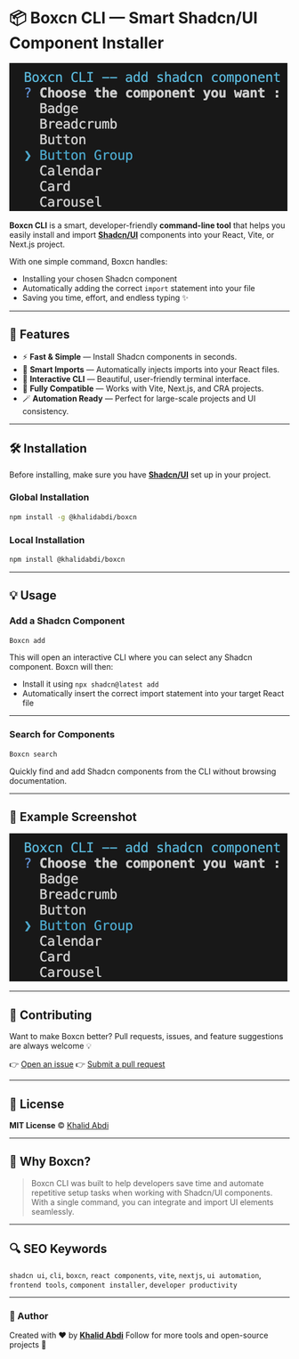 



# 📦 Boxcn CLI — Smart Shadcn/UI Component Installer

![Boxcn CLI Example](https://github.com/Khalidabdi1/Boxcn/blob/main/photo/example.png)

**Boxcn CLI** is a smart, developer-friendly **command-line tool** that helps you easily install and import [**Shadcn/UI**](https://ui.shadcn.com) components into your React, Vite, or Next.js project.

With one simple command, Boxcn handles:
- Installing your chosen Shadcn component  
- Automatically adding the correct `import` statement into your file  
- Saving you time, effort, and endless typing ✨

---

## 🚀 Features

- ⚡ **Fast & Simple** — Install Shadcn components in seconds.  
- 🧩 **Smart Imports** — Automatically injects imports into your React files.  
- 🎨 **Interactive CLI** — Beautiful, user-friendly terminal interface.  
- 🔧 **Fully Compatible** — Works with Vite, Next.js, and CRA projects.  
- 🪄 **Automation Ready** — Perfect for large-scale projects and UI consistency.

---

## 🛠️ Installation

Before installing, make sure you have [**Shadcn/UI**](https://ui.shadcn.com/docs/installation) set up in your project.

### Global Installation

```bash
npm install -g @khalidabdi/boxcn
````

### Local Installation

```bash
npm install @khalidabdi/boxcn
```

---

## 💡 Usage

### Add a Shadcn Component

```bash
Boxcn add
```

This will open an interactive CLI where you can select any Shadcn component.
Boxcn will then:

* Install it using `npx shadcn@latest add`
* Automatically insert the correct import statement into your target React file

---

### Search for Components

```bash
Boxcn search
```

Quickly find and add Shadcn components from the CLI without browsing documentation.

---

## 📁 Example Screenshot

![Boxcn CLI Demo](https://github.com/Khalidabdi1/Boxcn/blob/main/photo/example.png)

---

## 🤝 Contributing

Want to make Boxcn better?
Pull requests, issues, and feature suggestions are always welcome 💡

👉 [Open an issue](https://github.com/Khalidabdi1/Boxcn/issues)
👉 [Submit a pull request](https://github.com/Khalidabdi1/Boxcn/pulls)

---

## 📜 License

**MIT License** © [Khalid Abdi](https://github.com/Khalidabdi1)

---

## 🌟 Why Boxcn?

> Boxcn CLI was built to help developers save time and automate repetitive setup tasks when working with Shadcn/UI components.
> With a single command, you can integrate and import UI elements seamlessly.

---

## 🔍 SEO Keywords

`shadcn ui`, `cli`, `boxcn`, `react components`, `vite`, `nextjs`, `ui automation`, `frontend tools`, `component installer`, `developer productivity`

---

### 💬 Author

Created with ❤️ by [**Khalid Abdi**](https://github.com/Khalidabdi1)
Follow for more tools and open-source projects 🚀

